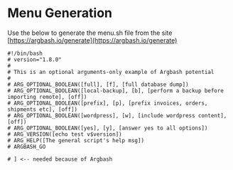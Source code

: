 # Menu Generation

Use the below to generate the menu.sh file from the site [https://argbash.io/generate](https://argbash.io/generate)

```
#!/bin/bash
# version="1.8.0"
#
# This is an optional arguments-only example of Argbash potential
#
# ARG_OPTIONAL_BOOLEAN([full], [f], [full database dump])
# ARG_OPTIONAL_BOOLEAN([local-backup], [b], [perform a backup before importing remote], [off])
# ARG_OPTIONAL_BOOLEAN([prefix], [p], [prefix invoices, orders, shipments etc], [off])
# ARG_OPTIONAL_BOOLEAN([wordpress], [w], [include wordpress content], [off])
# ARG_OPTIONAL_BOOLEAN([yes], [y], [answer yes to all options])
# ARG_VERSION([echo test v$version])
# ARG_HELP([The general script's help msg])
# ARGBASH_GO

# ] <-- needed because of Argbash
```